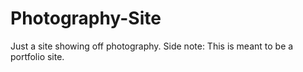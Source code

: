# Photography-Site
Just a site  showing off photography. Side note: This  is meant to be a portfolio site. 
